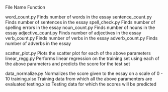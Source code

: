 
File Name					  Function

word_count.py				Finds number of words in the essay
sentence_count.py		Finds number of sentences in the essay
spell_check.py			Finds number of spelling errors in the essay
noun_count.py				Finds number of nouns in the essay
adjective_count.py	Finds number of adjectives in the essay
verb_count.py				Finds number of verbs in the essay
adverb_count.py			Finds number of adverbs in the essay

scatter_plot.py			Plots the scatter plot for each of the above parameters
linear_regg.py			Performs linear regression on the training set using each of the above parameters and predicts the score for                     the test set 

data_normalize.py		Normalizes the score given to the essay on a scale of 0 - 10
training.xlsx				Training data from which all the above paramenters are evaluated
testing.xlsx				Testing data for which the scores will be predicted
